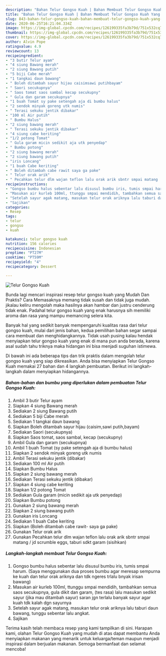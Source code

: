 ```yaml
---
description: "Bahan Telur Gongso Kuah | Bahan Membuat Telur Gongso Kuah Yang Paling Enak"
title: "Bahan Telur Gongso Kuah | Bahan Membuat Telur Gongso Kuah Yang Paling Enak"
slug: 843-bahan-telur-gongso-kuah-bahan-membuat-telur-gongso-kuah-yang-paling-enak
date: 2020-06-25T16:21:04.334Z
image: https://img-global.cpcdn.com/recipes/126199335fa3b79d/751x532cq70/telur-gongso-kuah-foto-resep-utama.jpg
thumbnail: https://img-global.cpcdn.com/recipes/126199335fa3b79d/751x532cq70/telur-gongso-kuah-foto-resep-utama.jpg
cover: https://img-global.cpcdn.com/recipes/126199335fa3b79d/751x532cq70/telur-gongso-kuah-foto-resep-utama.jpg
author: Alvin Pope
ratingvalue: 4.9
reviewcount: 13
recipeingredient:
- "3 butir Telur ayam"
- "4 siung Bawang merah"
- "2 siung Bawang putih"
- "5 biji Cabe merah"
- "1 tangkai daun bawang"
- " Boleh ditambah sayur hijau caisimsawi putihbayam"
- " Saori secukupnya"
- " Saos tomat saos sambal kecap secukupny"
- " Gula dan garam secukupnya"
- "1 buah Tomat sy pake setengah aja di bumbu halus"
- "2 sendok minyak goreng utk numis"
- " Terasi sekuku jentik dibakar"
- "100 ml Air putih"
- " Bumbu Halus"
- "2 siung bawang merah"
- " Terasi sekuku jentik dibakar"
- "4 siung cabe keriting"
- "1/2 potong Tomat"
- " Gula garam micin sedikit aja utk penyedap"
- " Bumbu potong"
- "2 siung bawang merah"
- "2 siung bawang putih"
- "iris Loncang"
- "1 buah Cabe keriting"
- " Boleh ditambah cabe rawit saya ga pake"
- " Telur orak arik"
- " Pecahkan telur dlm wajan teflon lalu orak arik sbntr smpai matang  jd scrumble eggs taburi sdkt garam sisihkan"
recipeinstructions:
- "Gongso bumbu halus sebentar lalu disusul bumbu iris, tumis smpai harum. (Saya menggunakan dua proses bumbu agar meresap sempurna ke kuah dan telur orak ariknya dan tdk ngeres trlalu bnyak irisan bawang)"
- "Masukan air kurleb 100ml, ttunggu smpai mendidih, tambahkan semua saos secukupnya, gula dikit dan garam, (tes rasa) lalu masukan sedikit sayur (jika mau ditambah sayur) saran jgn terlalu banyak sayur agar kuah tdk kalah dgn sayurnya"
- "Setelah sayur agak matang, masukan telur orak ariknya lalu taburi daun bawang, tunggu sebentar lalu angkat."
- "Sajikan"
categories:
- Resep
tags:
- telur
- gongso
- kuah

katakunci: telur gongso kuah 
nutrition: 156 calories
recipecuisine: Indonesian
preptime: "PT27M"
cooktime: "PT59M"
recipeyield: "4"
recipecategory: Dessert

---
```



![Telur Gongso Kuah](https://img-global.cpcdn.com/recipes/126199335fa3b79d/751x532cq70/telur-gongso-kuah-foto-resep-utama.jpg)

Bunda lagi mencari inspirasi resep telur gongso kuah yang Mudah Dan Praktis? Cara Memasaknya memang tidak susah dan tidak juga mudah. jikalau keliru mengolah maka hasilnya akan hambar dan justru cenderung tidak enak. Padahal telur gongso kuah yang enak harusnya sih memiliki aroma dan rasa yang mampu memancing selera kita.



Banyak hal yang sedikit banyak mempengaruhi kualitas rasa dari telur gongso kuah, mulai dari jenis bahan, kedua pemilihan bahan segar sampai cara membuat dan menghidangkannya. Tidak usah pusing kalau hendak menyiapkan telur gongso kuah yang enak di mana pun anda berada, karena asal sudah tahu triknya maka hidangan ini bisa menjadi suguhan istimewa.


Di bawah ini ada beberapa tips dan trik praktis dalam mengolah telur gongso kuah yang siap dikreasikan. Anda bisa menyiapkan Telur Gongso Kuah memakai 27 bahan dan 4 langkah pembuatan. Berikut ini langkah-langkah dalam menyiapkan hidangannya.

<!--inarticleads1-->

##### Bahan-bahan dan bumbu yang diperlukan dalam pembuatan Telur Gongso Kuah:

1. Ambil 3 butir Telur ayam
1. Siapkan 4 siung Bawang merah
1. Sediakan 2 siung Bawang putih
1. Sediakan 5 biji Cabe merah
1. Sediakan 1 tangkai daun bawang
1. Siapkan  Boleh ditambah sayur hijau (caisim,sawi putih,bayam)
1. Sediakan  Saori (secukupnya)
1. Siapkan  Saos tomat, saos sambal, kecap (secukupny)
1. Ambil  Gula dan garam (secukupnya)
1. Ambil 1 buah Tomat (sy pake setengah aja di bumbu halus)
1. Siapkan 2 sendok minyak goreng utk numis
1. Ambil  Terasi sekuku jentik (dibakar)
1. Sediakan 100 ml Air putih
1. Siapkan  Bumbu Halus
1. Siapkan 2 siung bawang merah
1. Sediakan  Terasi sekuku jentik (dibakar)
1. Siapkan 4 siung cabe keriting
1. Siapkan 1/2 potong Tomat
1. Sediakan  Gula garam (micin sedikit aja utk penyedap)
1. Siapkan  Bumbu potong
1. Gunakan 2 siung bawang merah
1. Siapkan 2 siung bawang putih
1. Gunakan iris Loncang
1. Sediakan 1 buah Cabe keriting
1. Siapkan  (Boleh ditambah cabe rawit- saya ga pake)
1. Gunakan  Telur orak arik
1. Gunakan  Pecahkan telur dlm wajan teflon lalu orak arik sbntr smpai matang / jd scrumble eggs, taburi sdkt garam (sisihkan)




<!--inarticleads2-->

##### Langkah-langkah membuat Telur Gongso Kuah:

1. Gongso bumbu halus sebentar lalu disusul bumbu iris, tumis smpai harum. (Saya menggunakan dua proses bumbu agar meresap sempurna ke kuah dan telur orak ariknya dan tdk ngeres trlalu bnyak irisan bawang)
1. Masukan air kurleb 100ml, ttunggu smpai mendidih, tambahkan semua saos secukupnya, gula dikit dan garam, (tes rasa) lalu masukan sedikit sayur (jika mau ditambah sayur) saran jgn terlalu banyak sayur agar kuah tdk kalah dgn sayurnya
1. Setelah sayur agak matang, masukan telur orak ariknya lalu taburi daun bawang, tunggu sebentar lalu angkat.
1. Sajikan




Terima kasih telah membaca resep yang kami tampilkan di sini. Harapan kami, olahan Telur Gongso Kuah yang mudah di atas dapat membantu Anda menyiapkan makanan yang menarik untuk keluarga/teman maupun menjadi inspirasi dalam berjualan makanan. Semoga bermanfaat dan selamat mencoba!
